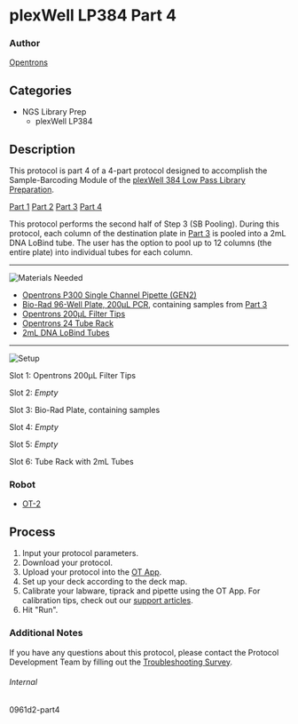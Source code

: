# plexWell LP384 Part 4

### Author
[Opentrons](https://opentrons.com/)



## Categories
* NGS Library Prep
	* plexWell LP384


## Description
This protocol is part 4 of a 4-part protocol designed to accomplish the Sample-Barcoding Module of the [plexWell 384 Low Pass Library Preparation](https://seqwell.com/products/plexwell-lp-384/).


[Part 1](https://protocols.opentrons.com/protocol/0961d2-part1)
[Part 2](https://protocols.opentrons.com/protocol/0961d2-part2)
[Part 3](https://protocols.opentrons.com/protocol/0961d2-part3)
[Part 4](https://protocols.opentrons.com/protocol/0961d2-part4)


This protocol performs the second half of Step 3 (SB Pooling). During this protocol, each column of the destination plate in [Part 3](https://protocols.opentrons.com/protocol/0961d2-part3) is pooled into a 2mL DNA LoBind tube. The user has the option to pool up to 12 columns (the entire plate) into individual tubes for each column.

---
![Materials Needed](https://s3.amazonaws.com/opentrons-protocol-library-website/custom-README-images/001-General+Headings/materials.png)

* [Opentrons P300 Single Channel Pipette (GEN2)](https://shop.opentrons.com/collections/ot-2-robot/products/single-channel-electronic-pipette)
* [Bio-Rad 96-Well Plate, 200µL PCR](https://labware.opentrons.com/biorad_96_wellplate_200ul_pcr?category=wellPlate), containing samples from [Part 3](https://protocols.opentrons.com/protocol/0961d2-part3)
* [Opentrons 200µL Filter Tips](https://shop.opentrons.com/collections/opentrons-tips/products/opentrons-200ul-filter-tips)
* [Opentrons 24 Tube Rack](https://shop.opentrons.com/collections/verified-labware/products/tube-rack-set-1)
* [2mL DNA LoBind Tubes](https://labware.opentrons.com/opentrons_24_tuberack_eppendorf_2ml_safelock_snapcap?category=tubeRack)


---
![Setup](https://s3.amazonaws.com/opentrons-protocol-library-website/custom-README-images/001-General+Headings/Setup.png)

Slot 1: Opentrons 200µL Filter Tips

Slot 2: *Empty*

Slot 3: Bio-Rad Plate, containing samples

Slot 4: *Empty*

Slot 5: *Empty*

Slot 6: Tube Rack with 2mL Tubes


### Robot
* [OT-2](https://opentrons.com/ot-2)

## Process

1. Input your protocol parameters.
2. Download your protocol.
3. Upload your protocol into the [OT App](https://opentrons.com/ot-app).
4. Set up your deck according to the deck map.
5. Calibrate your labware, tiprack and pipette using the OT App. For calibration tips, check out our [support articles](https://support.opentrons.com/en/collections/1559720-guide-for-getting-started-with-the-ot-2).
6. Hit "Run".

### Additional Notes
If you have any questions about this protocol, please contact the Protocol Development Team by filling out the [Troubleshooting Survey](https://protocol-troubleshooting.paperform.co/).

###### Internal
0961d2-part4
